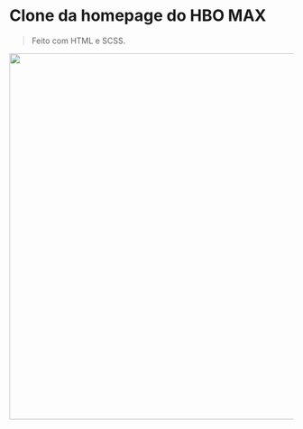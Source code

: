 # Clone da homepage do HBO MAX
> Feito com HTML e SCSS.

<p align="center">
 <img width="650" src="https://github.com/Johnson49/clone-da-homepage-HBO-MAX/blob/main/img/gif.gif"> 
</p>
